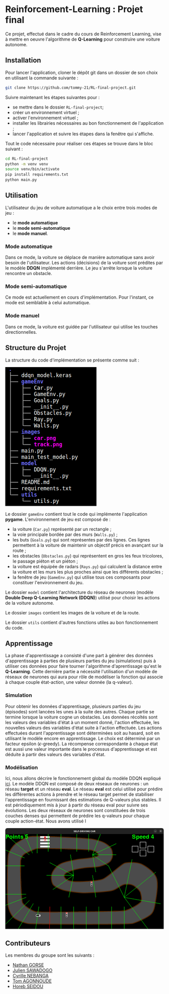 # Reinforcement-Learning : Projet final
Ce projet, effectué dans le cadre du cours de Reinforcement Learning, vise à mettre en oeuvre l'algorithme de **Q-Learning** pour construire une voiture autonome. 

## Installation
Pour lancer l'application, cloner le dépôt git dans un dossier de son choix en utilisant la commande suivante : 
```bash
git clone https://github.com/tommy-21/RL-final-project.git
```
Suivre maintenant les étapes suivantes pour : 
-  se mettre dans le dossier `RL-final-project`;
-  créer un environnement virtuel ;
-  activer l'environnement virtuel ;
-  installer les librairies nécessaires au bon fonctionnement de l'application ;
-  lancer l'application et suivre les étapes dans la fenêtre qui s'affiche.

Tout le code nécessaire pour réaliser ces étapes se trouve dans le bloc suivant : 

```bash
cd RL-final-project
python -m venv venv
source venv/bin/activate
pip install requirements.txt
python main.py
```

## Utilisation

L'utilisateur du jeu de voiture automatique a le choix entre trois modes de jeu : 
- le **mode automatique** 
- le **mode semi-automatique**
- le **mode manuel**.

### Mode automatique 
Dans ce mode, la voiture se déplace de manière automatique sans avoir besoin de l'utilisateur. Les actions (décisions) de la voiture sont prédites par le modèle **DDQN** implémenté derrière. Le jeu s'arrête lorsque la voiture rencontre un obstacle.

### Mode semi-automatique
Ce mode est actuellement en cours d'implémentation. Pour l'instant, ce mode est semblable à celui automatique. 

### Mode manuel
Dans ce mode, la voiture est guidée par l'utilisateur qui utilise les touches directionnelles.  

## Structure du Projet 
La structure du code d'implémentation se présente comme suit : 

![Tree_Project](images/tree_project.png)

Le dossier `gameEnv` contient tout le code qui implémente l'application **pygame**. L'environnement de jeu est composé de : 
- la voiture (`Car.py`) représenté par un rectangle ;
- la voie principale bordée par des murs (`Walls.py`) ;
- les buts (`Goals.py`) qui sont représentes par des lignes. Ces lignes permettent à la voiture de maintenir un objectif précis en avançant sur la route ;
- les obstacles (`Obstacles.py`) qui représentent en gros les feux tricolores, le passage piéton et un piéton ;
- la voiture est équipée de radars (`Rays.py`)  qui calculent la distance entre la voiture et les murs les plus proches ainsi que les différents obstacles ;
- la fenêtre de jeu (`GameEnv.py`) qui utilise tous ces composants pour constituer l'environnement du jeu.

Le dossier `model` contient l'architecture du réseau de neurones (modèle **Double Deep Q-Learning Network (DDQN)**) utilisé pour choisir les actions de la voiture autonome.

Le dossier `images` contient les images de la voiture et de la route. 

Le dossier `utils` contient d'autres fonctions utiles au bon fonctionnement du code.

## Apprentissage
La phase d'apprentissage a consisté d'une part à générer des données d'apprentissage à parties de plusieurs parties du jeu (simulations) puis à utiliser ces données pour faire tourner l'algorithme d'aprentissage qu'est le **Q-Learning**. Cette dernière partie a nécessité l'utilisation d'un modèle de réseaux de neurones qui aura pour rôle de modéliser la fonction qui associe à chaque couple état-action, une valeur donnée (la q-valeur).  

### Simulation
Pour obtenir les données d'apprentisage, plusieurs parties du jeu (épisodes) sont lancées les unes à la suite des autres. Chaque partie se termine lorsque la voiture cogne un obstacles. Les données récoltés sont les valeurs des variables d'état à un moment donné, l'action effectuée, les nouvelles valeurs des variables d'état suite à l'action effectuée. Les actions effectuées durant l'apprentissage sont déterminées soit au hasard, soit en utilisant le modèle encore en apprentissage. Le choix est déterminé par un facteur epsilon ($\epsilon$-greedy). La récompense correspondante à chaque état est aussi une valeur importante dans le processus d'apprentissage et est déduite à partir des valeurs des variables d'état.

### Modélisation
Ici, nous allons décrire le fonctionnement global du modèle DDQN expliqué [ici](https://towardsdatascience.com/double-deep-q-networks-905dd8325412).
Le modèle DDQN est composé de deux réseaux de neurones : un réseau **target** et un réseau **eval**. Le réseau **eval** est celui utilisé pour prédire les différentes actions à prendre et le réseau target permet de stabiliser l'apprentissage en fournissant des estimations de Q-valeurs plus stables. Il est périodiquement mis à jour à partir du réseau eval pour suivre ses évolutions.
Les deux réseaux de neurones sont constituées de trois couches denses qui permettent de prédire les q-valeurs pour chaque couple action-état. Nous avons utilisé l

![Image_Project](images/sortie.png)

## Contributeurs 
Les membres du groupe sont les suivants : 
- [Nathan GORSE](https://github.com/Nathangos)
- [Julien SAWADOGO](https://github.com/SAWAjulco)
- [Cyrille NEBANGA](https://github.com/odi77)
- [Tom AGONNOUDE](https://github.com/tommy)
- [Horeb SEIDOU](https://github.com/Horeb136)






